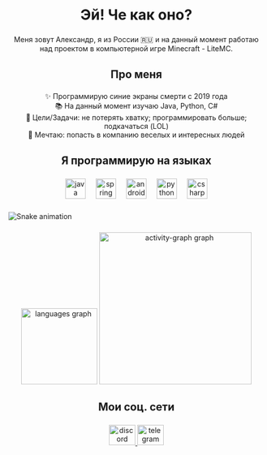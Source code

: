 <h1 align="center">Эй! Че как оно?</h1>

###

<p align="center">Меня зовут Александр, я из России 🇷🇺  и на данный момент работаю над проектом в компьютерной игре Minecraft - LiteMC.</p>

###

<h2 align="center">Про меня</h2>

###

<p align="center">✨ Программирую синие экраны смерти с 2019 года<br>📚 На данный момент изучаю Java, Python, C#<br>🎯 Цели/Задачи: не потерять хватку; программировать больше; подкачаться (LOL)<br>👻 Мечтаю: попасть в компанию веселых и интересных людей</p>

###

<h2 align="center">Я программирую на языках</h2>

###

<div align="center">
  <img src="https://cdn.jsdelivr.net/gh/devicons/devicon/icons/java/java-original.svg" height="40" alt="java logo"  />
  <img width="12" />
  <img src="https://cdn.jsdelivr.net/gh/devicons/devicon/icons/spring/spring-original.svg" height="40" alt="spring logo"  />
  <img width="12" />
  <img src="https://cdn.jsdelivr.net/gh/devicons/devicon/icons/android/android-original.svg" height="40" alt="android logo"  />
  <img width="12" />
  <img src="https://cdn.jsdelivr.net/gh/devicons/devicon/icons/python/python-original.svg" height="40" alt="python logo"  />
  <img width="12" />
  <img src="https://cdn.jsdelivr.net/gh/devicons/devicon/icons/csharp/csharp-original.svg" height="40" alt="csharp logo"  />
</div>

###

<img src="https://raw.githubusercontent.com/sancheelaaaa/sancheelaaaa/output/snake.svg" alt="Snake animation" />

###

<div align="center">
  <img src="https://github-readme-stats.vercel.app/api/top-langs?username=sancheelaaaa&locale=en&hide_title=false&layout=compact&card_width=320&langs_count=5&theme=dracula&hide_border=false&order=2" height="150" alt="languages graph"  />
  <img src="https://github-readme-activity-graph.vercel.app/graph?username=sancheelaaaa&radius=16&theme=react&area=true&order=5" height="300" alt="activity-graph graph"  />
</div>

###

<h2 align="center">Мои соц. сети</h2>

###

<div align="center">
  <a href="https://discord.com/users/348739422360961046/" target="_blank">
    <img src="https://raw.githubusercontent.com/maurodesouza/profile-readme-generator/master/src/assets/icons/social/discord/default.svg" width="52" height="40" alt="discord logo"  />
  </a>
  <a href="https://t.me/sancheelaaa" target="_blank">
    <img src="https://raw.githubusercontent.com/maurodesouza/profile-readme-generator/master/src/assets/icons/social/telegram/default.svg" width="52" height="40" alt="telegram logo"  />
  </a>
</div>

###
